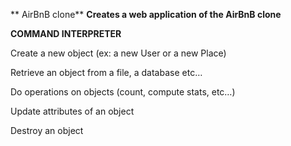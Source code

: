 ** AirBnB clone**
**Creates a web application of the AirBnB clone**

**COMMAND INTERPRETER**

Create a new object (ex: a new User or a new Place)

Retrieve an object from a file, a database etc…

Do operations on objects (count, compute stats, etc…)

Update attributes of an object

Destroy an object
